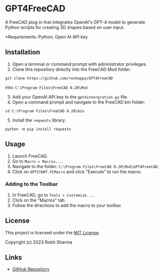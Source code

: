# GPT4FreeCAD

A FreeCAD plug in that integrates OpenAI's GPT-4 model to generate Python scripts for creating 3D shapes based on user input.

*Requirements:  Python, Open AI API key

## Installation

1. Open a terminal or command prompt with administrator privileges.
2. Clone this repository directly into the FreeCAD Mod folder:

`git clone https://github.com/revhappy/GPT4FreeCAD`

into:
`C:\Program Files\FreeCAD 0.20\Mod`

3. Add your OpenAI API key to the `gpt4intergration.py` file.
4. Open a command prompt and navigate to the FreeCAD bin folder:

`cd C:\Program Files\FreeCAD 0.20\bin`

5. Install the `requests` library:

`python -m pip install requests`

## Usage

1. Launch FreeCAD.
2. Go to `Macro > Macros...`.
3. Navigate to the folder: `C:\Program Files\FreeCAD 0.20\Mod\GPT4FreeCAD`.
4. Click on `GPTSTART.FCMacro` and click "Execute" to run the macro.

### Adding to the Toolbar

1. In FreeCAD, go to `Tools > Customize...`.
2. Click on the "Macros" tab.
3. Follow the directions to add the macro to your toolbar.

## License

This project is licensed under the [MIT License](LICENSE).

Copyright (c) 2023 Robb Sharma
## Links

- [GitHub Repository](https://github.com/revhappy/GPT4FreeCAD)
